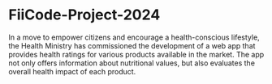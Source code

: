 # FiiCode-Project-2024
In a move to empower citizens and encourage a health-conscious lifestyle, the Health Ministry has commissioned the development of a web app that provides health ratings for various products available in the market. The app not only offers information about nutritional values, but also evaluates the overall health impact of each product.
